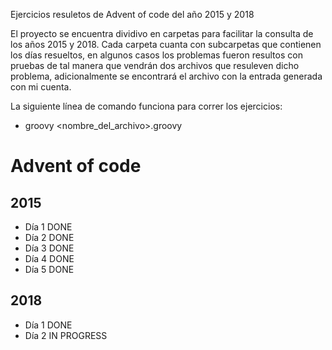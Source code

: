 Ejercicios resuletos de Advent of code del año 2015 y 2018

El proyecto se encuentra dividivo en carpetas para facilitar la consulta de los años 2015 y 2018. Cada carpeta cuanta con subcarpetas que contienen los días resueltos, en algunos casos los problemas fueron resultos con pruebas de tal manera que vendrán dos archivos que resuleven dicho problema, adicionalmente se encontrará el archivo con la entrada generada con mi cuenta.

La siguiente línea de comando funciona para correr los ejercicios:
 - groovy <nombre_del_archivo>.groovy

# Advent of code
## 2015
- Día 1 DONE
- Día 2 DONE
- Día 3 DONE
- Día 4 DONE
- Día 5 DONE

## 2018
- Día 1 DONE
- Día 2 IN PROGRESS
